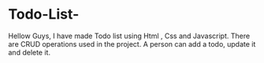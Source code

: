 # Todo-List-
Hellow Guys, I have made Todo list using Html , Css and Javascript. There are CRUD operations used in the project. A person can add a todo, update it and delete it.
